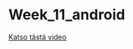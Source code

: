 # Week_11_android
[Katso tästä video](https://drive.google.com/file/d/1hZG0uTxskgqq2pGLkxffaL1uHrvVM8zz/view?usp=share_link)
